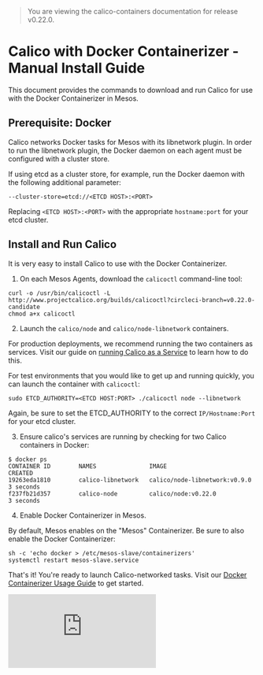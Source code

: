 > You are viewing the calico-containers documentation for release v0.22.0.

# Calico with Docker Containerizer - Manual Install Guide

This document provides the commands to download and run Calico
for use with the Docker Containerizer in Mesos.

## Prerequisite: Docker
Calico networks Docker tasks for Mesos with its libnetwork plugin. In order to
run the libnetwork plugin, the Docker daemon on each agent must be configured
with a cluster store.

If using etcd as a cluster store, for example, run the Docker daemon with the
following additional parameter:

    --cluster-store=etcd://<ETCD HOST>:<PORT>

Replacing `<ETCD HOST>:<PORT>` with the appropriate `hostname:port`
for your etcd cluster.

## Install and Run Calico
It is very easy to install Calico to use with the
Docker Containerizer.

1. On each Mesos Agents, download the `calicoctl` command-line tool:

  ```
  curl -o /usr/bin/calicoctl -L http://www.projectcalico.org/builds/calicoctl?circleci-branch=v0.22.0-candidate
  chmod a+x calicoctl
  ```

2. Launch the `calico/node` and `calico/node-libnetwork` containers.

  For production deployments, we recommend running the two
  containers as services. Visit our guide on [running Calico
  as a Service](../CalicoAsService.md) to learn how to do this.

  For test environments that you would like to get up and running
  quickly, you can launch the container with `calicoctl`:

  ```
  sudo ETCD_AUTHORITY=<ETCD HOST:PORT> ./calicoctl node --libnetwork
  ```

  Again, be sure to set the ETCD_AUTHORITY to the correct `IP/Hostname:Port` for your etcd cluster.

3. Ensure calico's services are running by checking for two Calico containers in Docker:

  ```
  $ docker ps
  CONTAINER ID        NAMES               IMAGE                           CREATED
  19263eda1810        calico-libnetwork   calico/node-libnetwork:v0.9.0   3 seconds
  f237fb21d357        calico-node         calico/node:v0.22.0              3 seconds
  ```

4. Enable Docker Containerizer in Mesos.

  By default, Mesos enables on the "Mesos" Containerizer. Be sure to also
  enable the Docker Containerizer:

  ```
  sh -c 'echo docker > /etc/mesos-slave/containerizers'
  systemctl restart mesos-slave.service
  ```

That's it! You're ready to launch Calico-networked tasks. Visit
our [Docker Containerizer Usage Guide](./UsageGuideDockerContainerizer.md)
to get started.

[![Analytics](https://calico-ga-beacon.appspot.com/UA-52125893-3/calico-containers/docs/mesos/ManualInstallCalicoDockerContainerizer.md?pixel)](https://github.com/igrigorik/ga-beacon)
